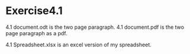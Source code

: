 # Exercise4.1

4.1 document.odt is the two page paragraph.
4.1 document.pdf is the two page paragraph as a pdf.

4.1 Spreadsheet.xlsx is an excel version of my spreadsheet.
